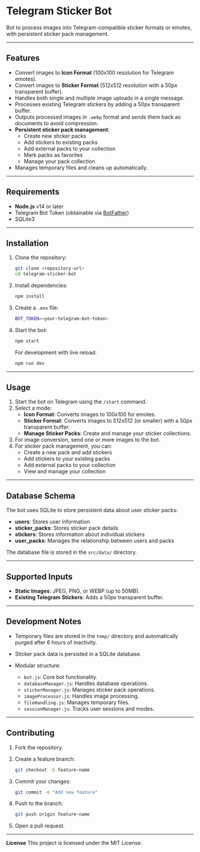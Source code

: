 # Telegram Sticker Bot

Bot to process images into Telegram-compatible sticker formats or emotes, with persistent sticker pack management.

---

## Features

- Convert images to **Icon Format** (100x100 resolution for Telegram emotes).
- Convert images to **Sticker Format** (512x512 resolution with a 50px transparent buffer).
- Handles both single and multiple image uploads in a single message.
- Processes existing Telegram stickers by adding a 50px transparent buffer.
- Outputs processed images in `.webp` format and sends them back as documents to avoid compression.
- **Persistent sticker pack management**:
  - Create new sticker packs
  - Add stickers to existing packs
  - Add external packs to your collection
  - Mark packs as favorites
  - Manage your pack collection
- Manages temporary files and cleans up automatically.

---

## Requirements

- **Node.js** v14 or later
- Telegram Bot Token (obtainable via [BotFather](https://core.telegram.org/bots#botfather))
- SQLite3

---

## Installation

1. Clone the repository:

    ```bash
    git clone <repository-url>
    cd telegram-sticker-bot
    ```

2. Install dependencies:

    ```bash
    npm install
    ```

3. Create a `.env` file:

    ```sh
    BOT_TOKEN=<your-telegram-bot-token>
    ```

4. Start the bot:

    ```bash
    npm start
    ```

   For development with live reload:

   ```bash
   npm run dev
   ```

---

## Usage

1. Start the bot on Telegram using the `/start` command.
2. Select a mode:
    - **Icon Format**: Converts images to 100x100 for emotes.
    - **Sticker Format**: Converts images to 512x512 (or smaller) with a 50px transparent buffer.
    - **Manage Sticker Packs**: Create and manage your sticker collections.
3. For image conversion, send one or more images to the bot.
4. For sticker pack management, you can:
    - Create a new pack and add stickers
    - Add stickers to your existing packs
    - Add external packs to your collection
    - View and manage your collection

---

## Database Schema

The bot uses SQLite to store persistent data about user sticker packs:

- **users**: Stores user information
- **sticker_packs**: Stores sticker pack details
- **stickers**: Stores information about individual stickers
- **user_packs**: Manages the relationship between users and packs

The database file is stored in the `src/data/` directory.

---

## Supported Inputs

- **Static Images**: JPEG, PNG, or WEBP (up to 50MB).
- **Existing Telegram Stickers**: Adds a 50px transparent buffer.

---

## Development Notes

- Temporary files are stored in the `temp/` directory and automatically purged after 6 hours of inactivity.

- Sticker pack data is persisted in a SQLite database.

- Modular structure:
  - `bot.js`: Core bot functionality.
  - `databaseManager.js`: Handles database operations.
  - `stickerManager.js`: Manages sticker pack operations.
  - `imageProcessor.js`: Handles image processing.
  - `fileHandling.js`: Manages temporary files.
  - `sessionManager.js`: Tracks user sessions and modes.

---

## Contributing

1. Fork the repository.
2. Create a feature branch:

    ```bash
    git checkout -b feature-name
    ```

3. Commit your changes:

    ```bash
    git commit -m "Add new feature"
    ```

4. Push to the branch:

    ```bash
    git push origin feature-name
    ```

5. Open a pull request.

---

**License**
This project is licensed under the MIT License.
